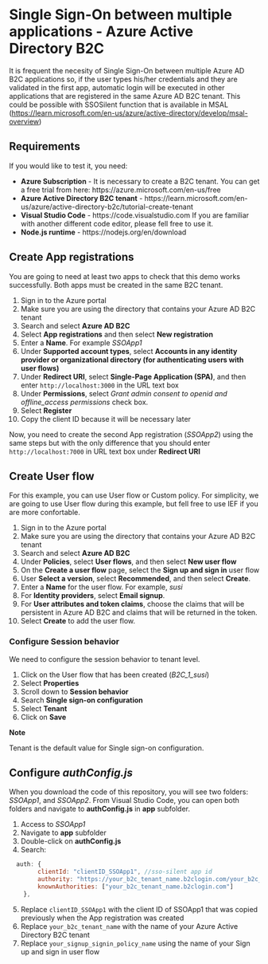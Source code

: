 # Single Sign-On between multiple applications - Azure Active Directory B2C

It is frequent the necesity of Single Sign-On between multiple Azure AD B2C applications so, if the user types his/her credentials and they are validated in the first app,  automatic login will be executed in other applications that are registered in the same Azure AD B2C tenant. This could be possible with SSOSilent function that is available in MSAL (https://learn.microsoft.com/en-us/azure/active-directory/develop/msal-overview)

<h2>Requirements</h2>

If you would like to test it, you need:
<ul>
  <li><b>Azure Subscription</b> - It is necessary to create a B2C tenant. You can get a free trial from here: https://azure.microsoft.com/en-us/free
  <li><b>Azure Active Directory B2C tenant</b> - https://learn.microsoft.com/en-us/azure/active-directory-b2c/tutorial-create-tenant
  <li><b>Visual Studio Code</b> - https://code.visualstudio.com If you are familiar with another different code editor, please fell free to use it.
  <li><b>Node.js runtime</b> - https://nodejs.org/en/download
</ul>

<h2>Create App registrations</h2>
You are going to need at least two apps to check that this demo works successfully. Both apps must be created in the same B2C tenant. 

<ol>
  <li>Sign in to the Azure portal</li>
  <li>Make sure you are using the directory that contains your Azure AD B2C tenant</li>
  <li>Search and select <b>Azure AD B2C</b></li>
  <li>Select <b>App registrations</b> and then select <b>New registration</b></li>
  <li>Enter a <b>Name</b>. For example <em>SSOApp1</em></li>
  <li>Under <b>Supported account types</b>, select <b>Accounts in any identity provider or organizational directory (for authenticating users with user flows)</b></li>
  <li>Under <b>Redirect URI</b>, select <b>Single-Page Application (SPA)</b>, and then enter <code>http://localhost:3000</code> in the URL text box</li>
  <li>Under <b>Permissions</b>, select <em>Grant admin consent to openid and offline_access permissions</em> check box.
  <li>Select <b>Register</b></li>
  <li>Copy the client ID because it will be necessary later</li>
</ol>

Now, you need to create the second App registration (<em>SSOApp2</em>) using the same steps but with the only difference that you should enter <code>http://localhost:7000</code> in URL text box under <b>Redirect URI</b>

<h2>Create User flow</h2>
For this example, you can use User flow or Custom policy. For simplicity, we are going to use User flow during this example, but fell free to use IEF if you are more confortable.

<ol>
  <li>Sign in to the Azure portal</li>
  <li>Make sure you are using the directory that contains your Azure AD B2C tenant</li>
  <li>Search and select <b>Azure AD B2C</b></li>
  <li>Under <b>Policies</b>, select <b>User flows</b>, and then select <b>New user flow</b></li>
  <li>On the <b>Create a user flow</b> page, select the <b>Sign up and sign in</b> user flow</li>
  <li>User <b>Select a version</b>, select <b>Recommended</b>, and then select <b>Create</b>.</li>
  <li>Enter a <b>Name</b> for the user flow. For example, <em>susi</em></li>
  <li>For <b>Identity providers</b>, select <b>Email signup</b>.</li>
  <li>For <b>User attributes and token claims</b>, choose the claims that will be persistent in Azure AD B2C and claims that will be returned in the token.</li>
  <li>Select <b>Create</b> to add the user flow.</li>
</ol>

<h3>Configure Session behavior</h3>
We need to configure the session behavior to tenant level.

<ol>
  <li>Click on the User flow that has been created (<em>B2C_1_susi</em>)</li>
  <li>Select <b>Properties</b></li>
  <li>Scroll down to <b>Session behavior</b></li>
  <li>Search <b>Single sign-on configuration</b></li>
  <li>Select <b>Tenant</b></li>
  <li>Click on <b>Save</b></li>
</ol>

<p><b>Note</b></p>
Tenant is the default value for Single sign-on configuration.

<h2>Configure <em>authConfig.js</em></h2>
When you download the code of this repository, you will see two folders: <em>SSOApp1</em>, and <em>SSOApp2</em>. From Visual Studio Code, you can open both folders and navigate to <b>authConfig.js</b> in <b>app</b> subfolder.

<ol>
  <li>Access to <em>SSOApp1</em></li>
  <li>Navigate to <b>app</b> subfolder</li>
  <li>Double-click on <b>authConfig.js</b></li>
  <li>Search:</li>
</ol>

```javascript  
  auth: {
        clientId: "clientID_SSOApp1", //sso-silent app id
        authority: "https://your_b2c_tenant_name.b2clogin.com/your_b2c_tenant_name.onmicrosoft.com/your_signup_signin_policy_name",
        knownAuthorities: ["your_b2c_tenant_name.b2clogin.com"]
    },
```

<ol start="5">
  <li>Replace <code>clientID_SSOApp1</code> with the client ID of SSOApp1 that was copied previously when the App registration was created</li>
  <li>Replace <code>your_b2c_tenant_name</code> with the name of your Azure Active Directory B2C tenant</li>
  <li>Replace <code>your_signup_signin_policy_name</code> using the name of your Sign up and sign in user flow</li>
</ol>
